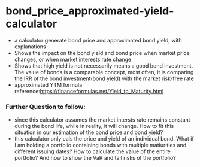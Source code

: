 # bond_price_approximated-yield-calculator
- a calculator generate bond price and approximated bond yield, with explanations
- Shows the impact on the bond yield and bond price when market price changes, or when market interests rate change
- Shows that high yield is not necessarily means a good bond investment. The value of bonds is a comparable concept, most often, it is comparing the IRR of the bond investment(bond yield) with the market risk-free rate
- approximated YTM formula reference:https://financeformulas.net/Yield_to_Maturity.html
### Further Question to follow:
- since this calculator assumes the market intersts rate remains constant during the bond life, while in reality, it will change. How to fit this situation in our estimation of the bond price and bond yield?
- this calculator only cals the price and yield of an individual bond. What if I am holding a portfolio containing bonds with multiple matiurities and different issuing dates? How to calculate the value of the entire portfolio? And how to show the VaR and tail risks of the portfolio? 
